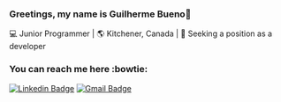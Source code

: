 ### Greetings, my name is Guilherme Bueno👋

💻 Junior Programmer | 🌎 Kitchener, Canada | 🎯 Seeking a position as a developer

### You can reach me here :bowtie:

[![Linkedin Badge](https://img.shields.io/badge/-GuilhermeBueno-blue?style=flat-square&logo=Linkedin&logoColor=white&link=https://www.linkedin.com/in/guilherme-bueno-pmp)](https://www.linkedin.com/in/guilherme-bueno-pmp)
[![Gmail Badge](https://img.shields.io/badge/-bueno.itdev-c14438?style=flat-square&logo=Gmail&logoColor=white&link=mailto:bueno.itdev@gmail.com)](mailto:bueno.itdev@gmail.com)

<!---
BuenoIT/BuenoIT is a ✨ special ✨ repository because its `README.md` (this file) appears on your GitHub profile.
You can click the Preview link to take a look at your changes.
--->
